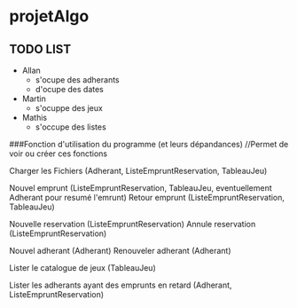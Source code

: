 # projetAlgo

## TODO LIST

* Allan
	* s'ocupe des adherants
	* d'ocupe des dates
* Martin
	* s'ocuppe des jeux
* Mathis
	* s'occupe des listes



###Fonction d'utilisation du programme (et leurs dépandances) 
//Permet de voir ou créer ces fonctions 

Charger les Fichiers (Adherant, ListeEmpruntReservation, TableauJeu)

Nouvel emprunt (ListeEmpruntReservation, TableauJeu, eventuellement Adherant pour resumé l'emrunt)
Retour emprunt (ListeEmpruntReservation, TableauJeu)

Nouvelle reservation (ListeEmpruntReservation)
Annule reservation (ListeEmpruntReservation)

Nouvel adherant (Adherant)
Renouveler adherant (Adherant)

Lister le catalogue de jeux (TableauJeu)

Lister les adherants ayant des emprunts en retard (Adherant, ListeEmpruntReservation)
